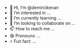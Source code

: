 - 👋 Hi, I’m @demircikenan
- 👀 I’m interested in ...
- 🌱 I’m currently learning ...
- 💞️ I’m looking to collaborate on ...
- 📫 How to reach me ...
- 😄 Pronouns: ...
- ⚡ Fun fact: ...

<!---
demircikenan/demircikenan is a ✨ special ✨ repository because its `README.md` (this file) appears on your GitHub profile.
You can click the Preview link to take a look at your changes.
--->
